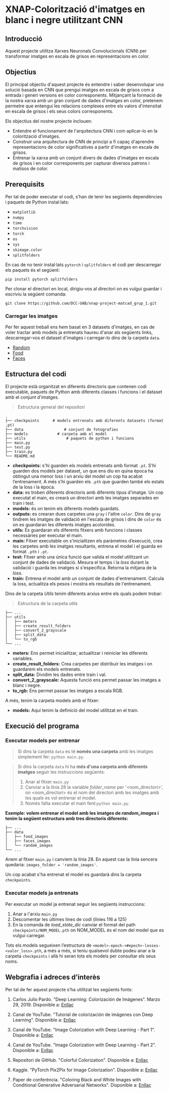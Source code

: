 # XNAP-Colorització d'imatges en blanc i negre utilitzant CNN

##  Introducció

Aquest projecte utilitza Xarxes Neuronals Convolucionals (CNN) per transformar imatges en escala de grisos en representacions en color.

## Objectius
El principal objectiu d'aquest projecte és entendre i saber desenvolupar una solució basada en CNN que prengui imatges en escala de grisos com a entrada i generi versions en color corresponents. Mitjançant la formació de la nostra xarxa amb un gran conjunt de dades d'imatges en color, pretenem permetre que entengui les relacions complexes entre els valors d'intensitat en escala de grisos i els seus colors corresponents.

Els objectius del nostre projecte inclouen:

- Entendre el funcionament de l'arquitectura CNN i com aplicar-lo en la colorització d'imatges.
- Construir una arquitectura de CNN de principi a fi capaç d'aprendre representacions de color significatives a partir d'imatges en escala de grisos.
- Entrenar la xarxa amb un conjunt divers de dades d'imatges en escala de grisos i en color corresponents per capturar diversos patrons i matisos de color.

## Prerequisits
Per tal de poder executar el codi, s’han de tenir les següents dependències i paquets de Python instal·lats:
- `matplotlib`
- `numpy`
- `time`
- `torchvision`
- `torch`
- `os`
- `sys`
- `skimage.color`
- `splitfolders`

En cas de no tenir instal·lats `pytorch` i `splitfolders` el codi per descarregar els paquets és el següent:
```
pip install pytorch splitfolders
```
Per clonar el directori en local, dirigiu-vos al directori on es vulgui guardar i escriviu la següent comanda:
```
git clone https://github.com/DCC-UAB/xnap-project-matcad_grup_1.git
```

### Carregar les imatges
Per fer aquest treball ens hem basat en 3 datasets d'imatges, en cas de voler tractar amb models ja entrenats haureu d'anar als següents links, descarregar-vos el dataset d'imatges i carregar-lo dins de la carpeta `data`.

- [Random](https://uofi.app.box.com/s/1cpolrtkckn4hxr1zhmfg0ln9veo6jpl)
- [Food](https://drive.google.com/file/d/1k_UvYzdrHbphW4UcbDb9jWB0ZQIAGEAo/view) 
- [Faces](https://github.com/2014mchidamb/DeepColorization/tree/master/face_images)

## Estructura del codi

El projecte està organitzat en diferents directoris que contenen codi executable, paquets de Python amb diferents classes i funcions i el dataset amb el conjunt d'imatges.
> Estructura general del repositori

```
.
├── checkpoints      # models entrenats amb diferents datasets (format .pt)
├── data                  # conjunt de fotografies
├── models             # carpeta amb el model
├── utils                  # paquets de python i funcions
├── main.py       
├── test.py       
├── train.py
└── README.md
```

- **checkpoints:** s'hi guarden els models entrenats amb format `.pt`. S’hi guarden dos models per dataset, un que ens diu en quina època ha obtingut una menor loss i un arxiu del model un cop ha acabat l’entrenament. A més s’hi guarden els `.pth` que guarden també els estats de la loss i la època.
- **data:** es troben diferents directoris amb diferents tipus d'imatge. Un cop executat el main, es crearà un directori amb les imatges separades en train i test.
- **models:** és on tenim els diferents models guardats.
- **outputs:** es crearan dues carpetes una `gray` i l'altre `color`. Dins de `gray` tindrem les imatges de validació en l'escala de grisos i dins de `color` és on es guardaran les diferents imatges acolorides.
- **utils:** Es guardaran els diferents fitxers amb funcions i classes necessàries per executar el main.
- **main:** Fitxer executable on s’inicialitzen els paràmetres d’execució, crea les carpetes amb les imatges resultants, entrena el model i el guarda en format `.pth` i `.pt`.
- **test:** Fitxer amb una única funció que valida el model utilitzant un conjunt de dades de validació. Mesura el temps i la *loss* durant la validació i guarda les imatges si s'especifica. Retorna la mitjana de la *loss*.
- **train:** Entrena el model amb un conjunt de dades d'entrenament. Calcula la loss, actualitza els pesos i mostra els resultats de l'entrenament.

Dins de la carpeta *Utils* tenim diferents arxius entre els quals podem trobar:
> Estructura de la carpeta utils
```
├── ...
├── utils                 
│   ├── meters       
│   ├── create_result_folders       
│   ├── convert_2_grayscale       
│   ├── split_data      
│   └── to_rgb              
└── ...
```

- **meters:** Ens permet inicialitzar, actualitzar i reiniciar les diferents variables.
- **create_result_folders:** Crea carpetes per distribuir les imatges i on guardarem els models entrenats.
- **split_data:** Dividim les dades entre train i val.
- **convert_2_grayscale:** Aquesta funció ens permet passar les imatges a blanc i negre.
- **to_rgb:** Ens permet passar les imatges a escala RGB.

A més, tenim la carpeta models amb el fitxer:
- **models:** Aquí tenim la definició del model utilitzat en el train.

## Execució del programa

### Executar models per entrenar
>Si dins la carpeta `data` es té **només una carpeta** amb les imatges simplement fer: `python main.py`.

>Si dins la carpeta `data` hi ha **més d'una carpeta amb diferents imatges** seguir les instruccions següents:
>1. Anar al fitxer `main.py`
>2. Canviar a la línia 28 la variable *folder_name* per '<nom_directori>', on <nom_directori> és el nom del directori amb les imatges amb les quals es vol entrenar el model.
>3. Només falta executar el main fent:`python main.py`.

**Exemple: volem entrenar el model amb les imatges de *random_images* i tenim la següent estructura amb tres directoris diferents:**

```
├── ...
├── data                 
│   ├── food_images      
│   ├── faces_images   
│   └── random_images              
└── ...
```
Anem al fitxer `main.py` i canviem la línia 28. En aquest cas la línia sencera quedaria: `images_folder = 'random_images'`.

Un cop acabat s'ha entrenat el model es guardarà dins la carpeta `checkpoints`.
### Executar models ja entrenats 
Per executar un model ja entrenat seguir les següents instruccions:
1. Anar a l'arxiu `main.py`
2. Descomentar les últimes línes de codi (línies 116 a 125)
3. En la comanda de *load_state_dic* canviar el format del path `checkpoints/NOM_MODEL.pth` on NOM_MODEL és el nom del model que es vulgui carregar.

Tots els models segueixen l’estructura de `<model>-epoch-<#epoch>-losses-<valor_loss>.pth`, a més a més, si teniu qualsevol dubte podeu anar a la carpeta `checkpoints` i allà hi seran tots els models per consultar els seus noms.







## Webgrafia i adreces d’interès
Per tal de fer aquest projecte s’ha utilitzat les següents fonts:

1. Carlos Julio Pardo. "Deep Learning: Colorización de Imágenes". Marzo 29, 2019. Disponible a: [Enllaç](https://carlosjuliopardoblog.wordpress.com/2019/03/29/deep-learning-colorizacion-de-imagenes/)

2. Canal de YouTube. "Tutorial de colorización de imágenes con Deep Learning". Disponible a: [Enllaç](https://www.youtube.com/watch?v=eXSJ94ldsoc&feature=youtu.be)

3. Canal de YouTube. "Image Colorization with Deep Learning - Part 1". Disponible a: [Enllaç](https://youtu.be/_JOvupaUcjU)

4. Canal de YouTube. "Image Colorization with Deep Learning - Part 2". Disponible a: [Enllaç](https://youtu.be/a-_vIs1zoBc)

5. Repositori de GitHub. "Colorful Colorization". Disponible a: [Enllaç](https://github.com/Time0o/colorful-colorization)

6. Kaggle. "PyTorch Pix2Pix for Image Colorization". Disponible a: [Enllaç](https://www.kaggle.com/code/orkatz2/pytorch-pix-2-pix-for-image-colorization/notebook)

7. Paper de conferència. "Coloring Black and White Images with Conditional Generative Adversarial Networks". Disponible a: [Enllaç](https://ceur-ws.org/Vol-2485/paper47.pdf)


